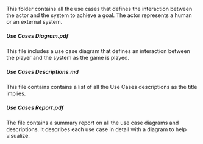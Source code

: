 This folder contains all the use cases that defines the interaction between the actor and the system to achieve a goal. The actor represents a human or an external system.

##### Use Cases Diagram.pdf

This file includes a use case diagram that defines an interaction between the player and the system as the game is played.

##### Use Cases Descriptions.md

This file contains contains a list of all the Use Cases descriptions as the title implies. 

##### Use Cases Report.pdf

The file contains a summary report on all the use case diagrams and descriptions. It describes each use case in detail with a diagram to help visualize.
